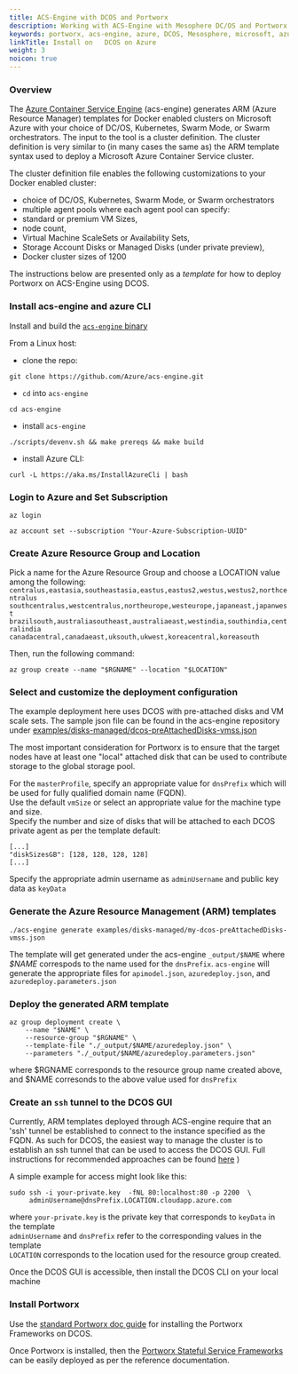 ```yaml
---
title: ACS-Engine with DCOS and Portworx
description: Working with ACS-Engine with Mesophere DC/OS and Portworx.
keywords: portworx, acs-engine, azure, DCOS, Mesosphere, microsoft, azure
linkTitle: Install on   DCOS on Azure
weight: 3
noicon: true
---
```


### Overview
The [Azure Container Service Engine](https://github.com/Azure/acs-engine) (acs-engine) generates ARM (Azure Resource Manager) templates for Docker enabled clusters on Microsoft Azure with your choice of DC/OS, Kubernetes, Swarm Mode, or Swarm orchestrators. The input to the tool is a cluster definition. The cluster definition is very similar to (in many cases the same as) the ARM template syntax used to deploy a Microsoft Azure Container Service cluster.

The cluster definition file enables the following customizations to your Docker enabled cluster:

* choice of DC/OS, Kubernetes, Swarm Mode, or Swarm orchestrators
* multiple agent pools where each agent pool can specify:
* standard or premium VM Sizes,
* node count,
* Virtual Machine ScaleSets or Availability Sets,
* Storage Account Disks or Managed Disks (under private preview),
* Docker cluster sizes of 1200

The instructions below are presented only as a *template* for how to deploy Portworx on ACS-Engine using DCOS.

### Install acs-engine and azure CLI
Install and build the [`acs-engine` binary](https://github.com/Azure/acs-engine/blob/master/docs/acsengine.md)

From a Linux host:

* clone the repo:

```text
git clone https://github.com/Azure/acs-engine.git
```

* `cd` into `acs-engine`

```text
cd acs-engine
```

* install `acs-engine`

```text
./scripts/devenv.sh && make prereqs && make build
```

* install Azure CLI:

```text
curl -L https://aka.ms/InstallAzureCli | bash
```

### Login to Azure and Set Subscription

```text
az login
```

```text
az account set --subscription "Your-Azure-Subscription-UUID"
```

### Create Azure Resource Group and Location

Pick a name for the Azure Resource Group and choose a LOCATION value
among the following:
`centralus,eastasia,southeastasia,eastus,eastus2,westus,westus2,northcentralus`
<br>`southcentralus,westcentralus,northeurope,westeurope,japaneast,japanwest`
<br>`brazilsouth,australiasoutheast,australiaeast,westindia,southindia,centralindia`
<br>`canadacentral,canadaeast,uksouth,ukwest,koreacentral,koreasouth`

Then, run the following command:

```text
az group create --name "$RGNAME" --location "$LOCATION"
```

### Select and customize the deployment configuration

The example deployment here uses DCOS with pre-attached disks and VM scale sets.
The sample json file can be found in the acs-engine repository under [examples/disks-managed/dcos-preAttachedDisks-vmss.json](https://github.com/Azure/acs-engine/blob/master/examples/disks-managed/dcos-preAttachedDisks-vmss.json)

The most important consideration for Portworx is to ensure that the target nodes have at least one "local" attached disk
that can be used to contribute storage to the global storage pool.

For the `masterProfile`, specify an appropriate value for `dnsPrefix` which will be used for fully qualified domain name (FQDN).
<br>Use the default `vmSize` or select an appropriate value for the machine type and size.
<br>Specify the number and size of disks that will be attached to each DCOS private agent
as per the template default:

```text
[...]
"diskSizesGB": [128, 128, 128, 128]
[...]
```

Specify the appropriate admin username as `adminUsername` and public key data as `keyData`

### Generate the Azure Resource Management (ARM) templates

```text
./acs-engine generate examples/disks-managed/my-dcos-preAttachedDisks-vmss.json
```

The template will get generated under the acs-engine `_output/$NAME` where *$NAME* correspods
to the name used for the `dnsPrefix`.   `acs-engine` will generate the appropriate files for
`apimodel.json`, `azuredeploy.json`, and `azuredeploy.parameters.json`

### Deploy the generated ARM template

```text
az group deployment create \
    --name "$NAME" \
    --resource-group "$RGNAME" \
    --template-file "./_output/$NAME/azuredeploy.json" \
    --parameters "./_output/$NAME/azuredeploy.parameters.json"
```

where $RGNAME corresponds to the resource group name created above, and $NAME corresonds to the above value used for `dnsPrefix`

### Create an `ssh` tunnel to the DCOS GUI

Currently, ARM templates deployed through ACS-engine require that an 'ssh' tunnel be established
to connect to the instance specified as the FQDN.  As such for DCOS, the easiest way to manage the cluster is to establish
an ssh tunnel that can be used to access the DCOS GUI.  Full instructions for recommended approaches can be found [here](https://docs.microsoft.com/en-us/azure/container-service/container-service-connect)
)

A simple example for access might look like this:

```text
sudo ssh -i your-private.key  -fNL 80:localhost:80 -p 2200  \
     adminUsername@dnsPrefix.LOCATION.cloudapp.azure.com
```

where `your-private.key` is the private key that corresponds to `keyData` in the template
<br> `adminUsername` and `dnsPrefix` refer to the corresponding values in the template
<br> `LOCATION` corresponds to the location used for the resource group created.

Once the DCOS GUI is accessible, then install the DCOS CLI on your local machine

### Install Portworx

Use the [standard Portworx doc guide](/install-with-other/dcos/install) for
installing the Portworx Frameworks on DCOS.

Once Portworx is installed, then the [Portworx Stateful Service Frameworks](/install-with-other/dcos/application-installs) can be easily deployed as per the reference documentation.
